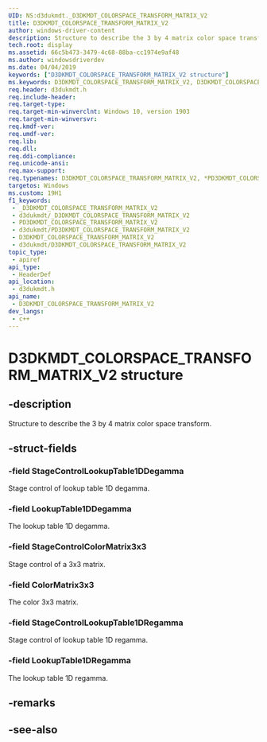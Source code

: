 ```yaml
---
UID: NS:d3dukmdt._D3DKMDT_COLORSPACE_TRANSFORM_MATRIX_V2
title: D3DKMDT_COLORSPACE_TRANSFORM_MATRIX_V2
author: windows-driver-content
description: Structure to describe the 3 by 4 matrix color space transform.
tech.root: display
ms.assetid: 66c5b473-3479-4c68-88ba-cc1974e9af48
ms.author: windowsdriverdev
ms.date: 04/04/2019
keywords: ["D3DKMDT_COLORSPACE_TRANSFORM_MATRIX_V2 structure"]
ms.keywords: D3DKMDT_COLORSPACE_TRANSFORM_MATRIX_V2, D3DKMDT_COLORSPACE_TRANSFORM_MATRIX_V2, *PD3DKMDT_COLORSPACE_TRANSFORM_MATRIX_V2,
req.header: d3dukmdt.h
req.include-header: 
req.target-type: 
req.target-min-winverclnt: Windows 10, version 1903
req.target-min-winversvr: 
req.kmdf-ver: 
req.umdf-ver: 
req.lib: 
req.dll: 
req.ddi-compliance: 
req.unicode-ansi: 
req.max-support: 
req.typenames: D3DKMDT_COLORSPACE_TRANSFORM_MATRIX_V2, *PD3DKMDT_COLORSPACE_TRANSFORM_MATRIX_V2
targetos: Windows
ms.custom: 19H1
f1_keywords:
 - _D3DKMDT_COLORSPACE_TRANSFORM_MATRIX_V2
 - d3dukmdt/_D3DKMDT_COLORSPACE_TRANSFORM_MATRIX_V2
 - PD3DKMDT_COLORSPACE_TRANSFORM_MATRIX_V2
 - d3dukmdt/PD3DKMDT_COLORSPACE_TRANSFORM_MATRIX_V2
 - D3DKMDT_COLORSPACE_TRANSFORM_MATRIX_V2
 - d3dukmdt/D3DKMDT_COLORSPACE_TRANSFORM_MATRIX_V2
topic_type:
 - apiref
api_type:
 - HeaderDef
api_location:
 - d3dukmdt.h
api_name:
 - D3DKMDT_COLORSPACE_TRANSFORM_MATRIX_V2
dev_langs:
 - c++
---
```


# D3DKMDT_COLORSPACE_TRANSFORM_MATRIX_V2 structure


## -description

Structure to describe the 3 by 4 matrix color space transform.

## -struct-fields

### -field StageControlLookupTable1DDegamma

Stage control of lookup table 1D degamma.

### -field LookupTable1DDegamma

The lookup table 1D degamma.

### -field StageControlColorMatrix3x3

Stage control of a 3x3 matrix.

### -field ColorMatrix3x3

The color 3x3 matrix.

### -field StageControlLookupTable1DRegamma

Stage control of lookup table 1D regamma.

### -field LookupTable1DRegamma

 
The lookup table 1D regamma.

## -remarks

## -see-also

